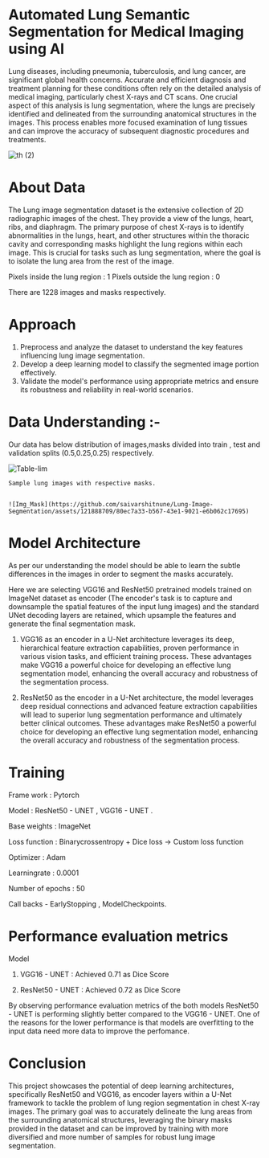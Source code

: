 # Automated Lung Semantic Segmentation for Medical Imaging using AI

  Lung diseases, including pneumonia, tuberculosis, and lung cancer, are significant global health concerns. Accurate and efficient diagnosis and treatment planning for these conditions often rely on the detailed analysis of medical imaging, particularly chest X-rays and CT scans. One crucial aspect of this analysis is lung segmentation, where the lungs are precisely identified and delineated from the surrounding anatomical structures in the images. This process enables more focused examination of lung tissues and can improve the accuracy of subsequent diagnostic procedures and treatments.

![th (2)](https://github.com/saivarshitnune/Lung-Image-Segmentation-Using-VGG16-UNet-Architecture/assets/121888709/67efb4c5-41ed-48eb-8daf-e9f2ebfc45e5)



# About Data 
 The Lung image segmentation dataset is the extensive collection of 2D radiographic images of the chest. They provide a view of the lungs, heart, ribs, and diaphragm. The primary purpose of chest X-rays is to identify abnormalities in the lungs, heart, and other structures within the thoracic cavity and corresponding  masks highlight the lung regions within each image. This is crucial for tasks such as lung segmentation, where the goal is to isolate the lung area from the rest of the image.

  Pixels inside the lung region : 1
 Pixels outside the lung region : 0

 There are 1228 images and masks respectively.

# Approach 
1. Preprocess and analyze the dataset to understand the key features influencing lung image segmentation.
2. Develop a deep learning model to classify the segmented image portion effectively.
3. Validate the model's performance using appropriate metrics and ensure its robustness and reliability in real-world scenarios.

# Data Understanding :- 
Our data has below distribution of images,masks divided into train , test and validation splits (0.5,0.25,0.25) respectively.

   ![Table-lim](https://github.com/saivarshitnune/Lung-Image-Segmentation-Using-VGG16-UNet-Architecture/assets/121888709/210044a8-3902-4b80-86f7-8a033bd028ba)


   
    Sample lung images with respective masks.


    ![Img_Mask](https://github.com/saivarshitnune/Lung-Image-Segmentation/assets/121888709/80ec7a33-b567-43e1-9021-e6b062c17695)

     
 


# Model Architecture
   As per our understanding the model should be able to learn the subtle differences in the images in order to segment the masks accurately.

 Here we are selecting VGG16 and ResNet50 pretrained models trained on ImageNet dataset as encoder (The encoder's task is to capture and downsample the spatial features of the input lung images) and the standard UNet decoding layers are retained, which upsample the features and generate the final segmentation mask.

 1. VGG16 as an encoder in a U-Net architecture leverages its deep, hierarchical feature extraction capabilities, proven performance in various vision tasks, and efficient training process. These advantages make VGG16 a powerful choice for developing an effective lung segmentation model, enhancing the overall accuracy and robustness of the segmentation process.

 2. ResNet50 as the encoder in a U-Net architecture, the model leverages deep residual connections and  advanced feature extraction capabilities will lead to superior lung segmentation performance and ultimately better clinical outcomes. These advantages make ResNet50 a powerful choice for developing an effective lung segmentation model, enhancing the overall accuracy and robustness of the segmentation process.


# Training 
  Frame work : Pytorch
  
  Model : ResNet50 - UNET , VGG16 - UNET .
  
  Base weights : ImageNet 
  
  Loss function : Binarycrossentropy + Dice loss -> Custom loss function
  
  Optimizer : Adam
  
  Learningrate : 0.0001
  
  Number of epochs : 50
  
  Call backs - EarlyStopping , ModelCheckpoints.

# Performance evaluation metrics
  Model

  1. VGG16 - UNET :
     Achieved 0.71 as Dice Score 

  2. ResNet50 - UNET :
     Achieved 0.72 as Dice Score

 By observing performance evaluation metrics of the both models ResNet50 - UNET is performing slightly better compared to the VGG16 - UNET. One of the reasons for the lower performance is that models are overfitting to the input data need more data to improve the perfomance.


# Conclusion
This project showcases the potential of deep learning architectures, specifically ResNet50 and VGG16, as encoder layers within a U-Net framework to tackle the problem of lung region segmentation in chest X-ray images. The primary goal was to accurately delineate the lung areas from the surrounding anatomical structures, leveraging the binary masks provided in the dataset and can be improved by training with more diversified and more number of samples for robust lung image segmentation.
